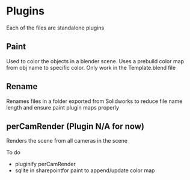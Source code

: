# Plugins
Each of the files are standalone plugins

## Paint
Used to color the objects in a blender scene. Uses a prebuild color map from obj name to specific color. Only work in the Template.blend file

## Rename
Renames files in a folder exported from Solidworks to reduce file name length and ensure paint plugin maps properly

## perCamRender (Plugin N/A for now)
Renders the scene from all cameras in the scene

To do
- pluginify perCamRender
- sqlite in sharepointfor paint to append/update color map
